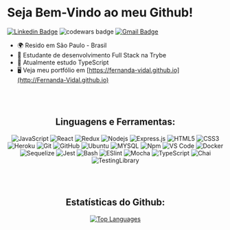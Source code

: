 <div>
  <h1>Seja Bem-Vindo ao meu Github!</h1>
  </div>
<div style="display: inline_block">
  
[![Linkedin Badge](https://img.shields.io/badge/-Linkedin-blue?style=flat-square&logo=Linkedin&logoColor=white&link=https://www.linkedin.com/in/fernanda-vidal-de-jesus/)](https://www.linkedin.com/in/fernanda-vidal-de-jesus/) 
<img src="https://www.codewars.com/users/jhoffner/badges/micro" alt="codewars badge" />
[![Gmail Badge](https://img.shields.io/badge/-Gmail-c14438?style=flat-square&logo=Gmail&logoColor=white&link=mailto:fevidal.dev@gmail.com)](mailto:fevidal.dev@gmail.com)
</div>

* 🌍  Resido em São Paulo - Brasil
* 🚀  Estudante de desenvolvimento Full Stack na Trybe
* 🌱  Atualmente estudo TypeScript
* 🖥️  Veja meu portfólio em [https://fernanda-vidal.github.io](http://Fernanda-Vidal.github.io)
<br/>
<br/>

<div align="center">
<h2>Linguagens e Ferramentas:</h2>


![JavaScript](https://img.shields.io/badge/-JavaScript-black?style=flat-square&logo=javascript)
![React](https://img.shields.io/badge/-React-black?style=flat-square&logo=react)
![Redux](https://img.shields.io/badge/-Redux-black?style=flat-square&logo=Redux&logoColor=purple)
![Nodejs](https://img.shields.io/badge/-Nodejs-black?style=flat-square&logo=Node.js)
![Express.js](https://img.shields.io/badge/-Express-black?style=flat-square&logo=expressjs)
![HTML5](https://img.shields.io/badge/-HTML5-black?style=flat-square&logo=html5&logoColor=orange)
![CSS3](https://img.shields.io/badge/-CSS3-black?style=flat-square&logo=css3&logoColor=blue)
![Heroku](https://img.shields.io/badge/-Heroku-black?style=flat-square&logo=heroku&logoColor=C295BE)
![Git](https://img.shields.io/badge/-Git-black?style=flat-square&logo=git)
![GitHub](https://img.shields.io/badge/-GitHub-black?style=flat-square&logo=github)
![Ubuntu](https://img.shields.io/badge/-Ubuntu-black?style=flat-square&logo=ubuntu)
![MYSQL](https://img.shields.io/badge/MySQL-00000F?style=flat-square&logo=mysql&logoColor=white)
![Npm](https://img.shields.io/badge/-npm-black?style=flat-square&logo=npm)
![VS Code](http://img.shields.io/badge/-VS%20Code-black?style=flat-square&logo=visual-studio-code&logoColor=blue)
![Docker](https://img.shields.io/badge/-Docker-black?style=flat-square&logo=docker)
![Sequelize](https://img.shields.io/badge/-Sequelize-black?style=flat-square&logo=sequelize)
![Jest](https://img.shields.io/badge/-Jest-black?style=flat-square&logo=jest&logoColor=red)
![Bash](https://img.shields.io/badge/-Bash-black?style=flat-square&logo=Bash)
![ESlint](https://img.shields.io/badge/-ESlint-black?style=flat-square&logo=eslint&logoColor=purple)
![Mocha](https://img.shields.io/badge/-Mocha-black?style=flat-square&logo=mocha&logoColor=brown)
![TypeScript](https://img.shields.io/badge/-TypeScript-black?style=flat-square&logo=typescript&logoColor=blue)
![Chai](https://img.shields.io/badge/-Chai-black?style=flat-square&logo=chai&logoColor=red)
![TestingLibrary](https://img.shields.io/badge/-TestingLibrary-black?style=flat-square&logo=testinglibrary&logoColor=red)
</div>
<br/>
<br/>


<div align="center">
<h2>Estatísticas do Github:</h2>
 
<div width="100%" align="center">
  <a href="https://github.com/Fernanda-Vidal" align="left"><img src="https://github-readme-stats.vercel.app/api/top-langs/?username=Fernanda-Vidal&langs_count=10&title_color=14b8a6&text_color=ffffff&icon_color=14b8a6&bg_color=171717&locale=en&custom_title=Top%20%Languages&theme=dark" alt="Top Languages" /></a>
</div>
